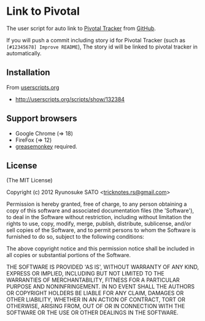 # Link to Pivotal

The user script for auto link to [Pivotal Tracker](http://pivotaltracker.com) from [GitHub](https://github.com).

If you will push a commit including story id for Pivotal Tracker (such as `[#12345678] Improve README`),
The story id will be linked to pivotal tracker in automatically.

## Installation

From [userscripts.org](http://userscripts.org)

* http://userscripts.org/scripts/show/132384

## Support browsers

* Google Chrome (=> 18)
* FireFox (=> 12)
 * [greasemonkey](https://addons.mozilla.org/ja/firefox/addon/greasemonkey/) required.

## License

(The MIT License)

Copyright (c) 2012 Ryunosuke SATO &lt;tricknotes.rs@gmail.com&gt;

Permission is hereby granted, free of charge, to any person obtaining a copy of this software and associated documentation files (the 'Software'), to deal in the Software without restriction, including without limitation the rights to use, copy, modify, merge, publish, distribute, sublicense, and/or sell copies of the Software, and to permit persons to whom the Software is furnished to do so, subject to the following conditions:

The above copyright notice and this permission notice shall be included in all copies or substantial portions of the Software.

THE SOFTWARE IS PROVIDED 'AS IS', WITHOUT WARRANTY OF ANY KIND, EXPRESS OR IMPLIED, INCLUDING BUT NOT LIMITED TO THE WARRANTIES OF MERCHANTABILITY, FITNESS FOR A PARTICULAR PURPOSE AND NONINFRINGEMENT. IN NO EVENT SHALL THE AUTHORS OR COPYRIGHT HOLDERS BE LIABLE FOR ANY CLAIM, DAMAGES OR OTHER LIABILITY, WHETHER IN AN ACTION OF CONTRACT, TORT OR OTHERWISE, ARISING FROM, OUT OF OR IN CONNECTION WITH THE SOFTWARE OR THE USE OR OTHER DEALINGS IN THE SOFTWARE.
